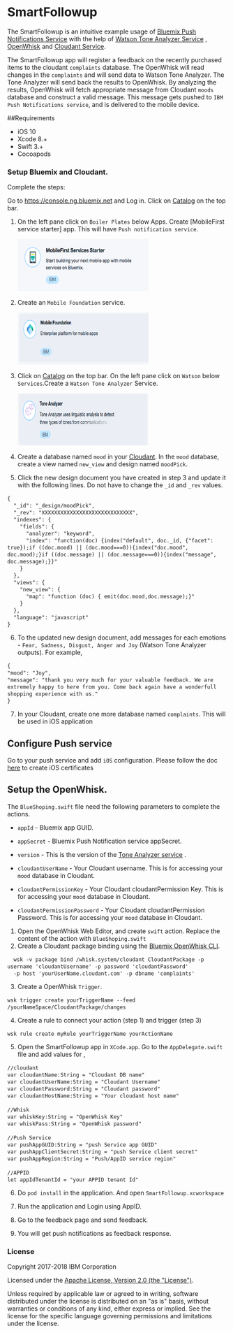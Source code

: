 # SmartFollowup

The SmartFollowup is an intuitive example usage of [Bluemix Push Notifications Service](https://console.ng.bluemix.net/docs/services/mobilepush/index.html?pos=2) with the help of [Watson Tone Analyzer Service](http://www.ibm.com/smarterplanet/us/en/ibmwatson/developercloud/tone-analyzer.html) , [OpenWhisk](https://developer.ibm.com/open/openwhisk/) and [Cloudant Service](https://cloudant.com/).

The SmartFollowup app will register a feedback on the recently purchased items to the cloudant `complaints` database. The OpenWhisk will read changes in the `complaints` and will send data to Watson Tone Analyzer. The Tone Analyzer will send back the results to OpenWhisk. By analyzing the results, OpenWhisk will fetch appropriate message from Cloudant `moods` database and construct a valid message. This message gets pushed to `IBM Push Notifications service`, and is delivered to the mobile device.

##Requirements

* iOS 10
* Xcode 8.+
* Swift 3.+
* Cocoapods


### Setup Bluemix and Cloudant.

Complete the steps:

 Go to https://console.ng.bluemix.net and Log in. Click on [Catalog](https://console.ng.bluemix.net/catalog/) on the top bar.

1. On the left pane click on `Boiler Plates` below Apps.  Create [MobileFirst service starter] app. This will have `Push notification service`.

   <img src="Assets/boilerplate.png" width="300" height="120">

2. Create an `Mobile Foundation` service.

   <img src="Assets/foundation.png" width="300" height="120">

3. Click on [Catalog](https://console.ng.bluemix.net/catalog/) on the top bar. On the left pane click on `Watson` below `Services`.Create  a `Watson Tone Analyzer` Service.

    <img src="Assets/watson.png" width="300" height="120">

4. Create a database named `mood` in your [Cloudant](https://cloudant.com/). In the `mood` database, create a view named `new_view` and design named `moodPick`.

5. Click the new design document you have created in step 3 and update it with the following lines. Do not have to change the `_id` and `_rev` values.

```
{
  "_id": "_design/moodPick",
  "_rev": "XXXXXXXXXXXXXXXXXXXXXXXXXXXXX",
  "indexes": {
    "fields": {
      "analyzer": "keyword",
      "index": "function(doc) {index("default", doc._id, {"facet": true});if ((doc.mood) || (doc.mood===0)){index("doc.mood", doc.mood);}if ((doc.message) || (doc.message===0)){index("message", doc.message);}}"
    }
  },
  "views": {
    "new_view": {
      "map": "function (doc) { emit(doc.mood,doc.message);}"
    }
  },
  "language": "javascript"
}

```

6. To the updated new design document, add messages for each emotions - `Fear, Sadness, Disgust, Anger and Joy` (Watson Tone Analyzer outputs). For example,

```
{
"mood": "Joy",
"message": "thank you very much for your valuable feedback. We are extremely happy to here from you. Come back again have a wonderfull shopping experience with us."
}
```

7. In your Cloudant, create one more database named `complaints`. This will be used in iOS application

## Configure Push service

 Go to your push service and add `iOS` configuration. Please follow the doc [here](https://github.com/ibm-bluemix-omnichannel-iclabs/NewsSeconds#create-apns-certificate) to create iOS certificates

## Setup the OpenWhisk.

The `BlueShoping.swift` file need the following parameters to complete the actions.

- `appId` - Bluemix app GUID.

- `appSecret` - Bluemix Push Notification service appSecret.

- `version` - This is the version of the [Tone Analyzer service](https://watson-api-explorer.mybluemix.net/apis/tone-analyzer-v3#/) .

- `cloudantUserName` - Your Cloudant username. This is for accessing your `mood` database in Cloudant.

- `cloudantPermissionKey` - Your Cloudant cloudantPermission Key. This is for accessing your `mood` database in Cloudant.

- `cloudantPermissionPassword` - Your Cloudant cloudantPermission Password. This is for accessing your `mood` database in Cloudant.

1. Open the OpenWhisk Web Editor, and create `swift` action. Replace the content of the action with `BlueShoping.swift`
2. Create a Cloudant package binding using the [Bluemix OpenWhisk CLI](https://new-console.ng.bluemix.net/openwhisk/cli).

  ```
    wsk -v package bind /whisk.system/cloudant CloudantPackage -p username 'cloudantUsername' -p password 'cloudantPassword'
    -p host 'yourUserName.cloudant.com' -p dbname 'complaints'
  ```

3. Create a OpenWhisk `Trigger`.

  ```
  wsk trigger create yourTriggerName --feed /yourNameSpace/CloudantPackage/changes
  ```

4. Create a rule to connect your action (step 1) and trigger (step 3)

  ```
  wsk rule create myRule yourTriggerName yourActionName
  ```

5. Open the SmartFollowup app in `XCode.app`. Go to the `AppDelegate.swift` file and add values for ,

  ```
  //cloudant
  var cloudantName:String = "Cloudant DB name"
  var cloudantUserName:String = "Cloudant Username"
  var cloudantPassword:String = "Cloudant password"
  var cloudantHostName:String = "Your cloudant host name"

  //Whisk
  var whiskKey:String = "OpenWhisk Key"
  var whiskPass:String = "OpenWhisk password"

  //Push Service
  var pushAppGUID:String = "push Service app GUID"
  var pushAppClientSecret:String = "push Service client secret"
  var pushAppRegion:String = "Push/AppID service region"

  //APPID
  let appIdTenantId = "your APPID tenant Id"
  ```

6. Do `pod install` in the application. And open `SmartFollowup.xcworkspace`

7. Run the application and Login using AppID.

8. Go to the feedback page and send feedback.

9. You will get push notifications as feedback response.


### License

Copyright 2017-2018 IBM Corporation

Licensed under the [Apache License, Version 2.0 (the "License")](http://www.apache.org/licenses/LICENSE-2.0.html).

Unless required by applicable law or agreed to in writing, software distributed under the license is distributed on an "as is" basis, without warranties or conditions of any kind, either express or implied. See the license for the specific language governing permissions and limitations under the license.
